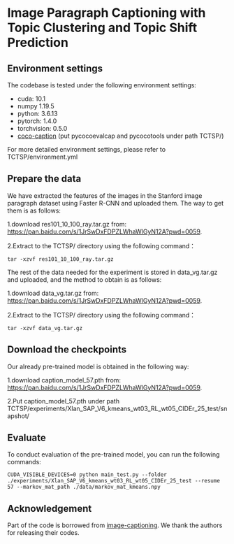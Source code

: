 # Image Paragraph Captioning with Topic Clustering and Topic Shift Prediction

## Environment settings
The codebase is tested under the following environment settings:
- cuda: 10.1
- numpy 1.19.5
- python: 3.6.13
- pytorch: 1.4.0
- torchvision: 0.5.0
- [coco-caption](https://github.com/ruotianluo/coco-caption) (put pycocoevalcap and pycocotools under path TCTSP/)

For more detailed environment settings, please refer to TCTSP/environment.yml

## Prepare the data
We have extracted the features of the images in the Stanford image paragraph dataset using Faster R-CNN and uploaded them. 
The way to get them is as follows:

1.download res101_10_100_ray.tar.gz from: https://pan.baidu.com/s/1JrSwDxFDPZLWhaWlGyN12A?pwd=0059.

2.Extract to the TCTSP/ directory using the following command：
```shell
tar -xzvf res101_10_100_ray.tar.gz
```

The rest of the data needed for the experiment is stored in data_vg.tar.gz and uploaded, and the method to obtain is as follows:

1.download data_vg.tar.gz from: https://pan.baidu.com/s/1JrSwDxFDPZLWhaWlGyN12A?pwd=0059.

2.Extract to the TCTSP/ directory using the following command：
```shell
tar -xzvf data_vg.tar.gz
```

## Download the checkpoints

Our already pre-trained model is obtained in the following way:

1.download caption_model_57.pth from: https://pan.baidu.com/s/1JrSwDxFDPZLWhaWlGyN12A?pwd=0059.

2.Put caption_model_57.pth under path TCTSP/experiments/Xlan_SAP_V6_kmeans_wt03_RL_wt05_CIDEr_25_test/snapshot/

## Evaluate
To conduct evaluation of the pre-trained model, you can run the following commands:
```shell
CUDA_VISIBLE_DEVICES=0 python main_test.py --folder ./experiments/Xlan_SAP_V6_kmeans_wt03_RL_wt05_CIDEr_25_test --resume 57 --markov_mat_path ./data/markov_mat_kmeans.npy
```

## Acknowledgement

Part of the code is borrowed from [image-captioning](https://github.com/JDAI-CV/image-captioning). We thank the authors for releasing their codes.
